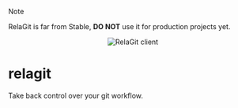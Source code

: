 > [!NOTE]
> RelaGit is far from Stable, **DO NOT** use it for production projects yet.

<div align="center">
	<picture>
	  <source media="(prefers-color-scheme: dark)" srcset="https://github.com/relagit/relagit/assets/87679354/3e9fe8c8-cf07-4f2b-b009-0e40ebc93110">
	  <source media="(prefers-color-scheme: light)" srcset="https://github.com/relagit/relagit/assets/87679354/d3cb4d74-15f4-432a-a595-ea3b692c902d">
	  <img alt="RelaGit client" src="https://github.com/relagit/relagit/assets/87679354/d3cb4d74-15f4-432a-a595-ea3b692c902d">
	</picture>
</div>

# relagit

Take back control over your git workflow.
